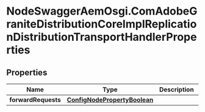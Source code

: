 # NodeSwaggerAemOsgi.ComAdobeGraniteDistributionCoreImplReplicationDistributionTransportHandlerProperties

## Properties

Name | Type | Description | Notes
------------ | ------------- | ------------- | -------------
**forwardRequests** | [**ConfigNodePropertyBoolean**](ConfigNodePropertyBoolean.md) |  | [optional] 



